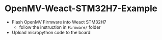# OpenMV-Weact-STM32H7-Example

- Flash OpenMV Firmware into Weact STM32H7
    - follow the instruction in `Firmware/` folder
- Upload micropython code to the board
